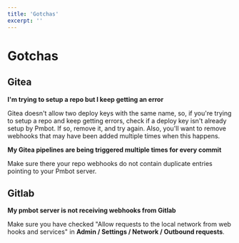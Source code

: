 ```yaml
---
title: 'Gotchas'
excerpt: ''
---
```


# Gotchas

## Gitea

**I'm trying to setup a repo but I keep getting an error**

Gitea doesn't allow two deploy keys with the same name, so, if you're trying to setup a repo and keep getting errors, check if a deploy key isn't already setup by Pmbot. If so, remove it, and try again. Also, you'll want to remove webhooks that may have been added multiple times when this happens.

**My Gitea pipelines are being triggered multiple times for every commit**

Make sure there your repo webhooks do not contain duplicate entries pointing to your Pmbot server.

## Gitlab

**My pmbot server is not receiving webhooks from Gitlab**

Make sure you have checked "Allow requests to the local network from web hooks and services" in **Admin / Settings / Network / Outbound requests**.
